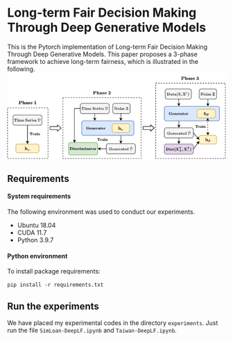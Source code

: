 # Long-term Fair Decision Making Through Deep Generative Models

This is the Pytorch implementation of Long-term Fair Decision Making Through Deep Generative Models. This paper proposes a 3-phase framework to achieve long-term fairness, which is illustrated in the following.
![framework](./figures/phases.png)


## Requirements
#### System requirements
The following environment was used to conduct our experiments.

+ Ubuntu 18.04
+ CUDA 11.7
+ Python 3.9.7

#### Python environment
To install package requirements:
```
pip install -r requirements.txt
```

## Run the experiments
We have placed my experimental codes in the directory `experiments`.
Just run the file `SimLoan-DeepLF.ipynb` and `Taiwan-DeepLF.ipynb`.